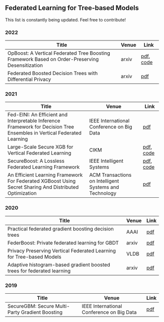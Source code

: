 ## Federated Learning for Tree-based Models
This list is constantly being updated. Feel free to contribute!

### 2022
| Title    | Venue | Link                                                                                                                                |
| -------- |-------|---------------------------------------------------------------------------------------------------------|
|OpBoost: A Vertical Federated Tree Boosting Framework Based on Order-Preserving Desensitization| arxiv   | [pdf](https://arxiv.org/pdf/2210.01318.pdf), [code](https://github.com/alibaba-edu/mpc4j/tree/main/mpc4j-sml-opboost) |
|Federated Boosted Decision Trees with Differential Privacy| arxiv | [pdf](https://arxiv.org/pdf/2210.02910.pdf) |
 
### 2021
| Title | Venue                                                  | Link                                                                                          | 
| --- |--------------------------------------------------------|-----------------------------------------------------------------------------------------------|
|Fed-EINI: An Efficient and Interpretable Inference Framework for Decision Tree Ensembles in Vertical Federated Learning|IEEE International Conference on Big Data| [pdf](https://arxiv.org/pdf/2105.09540.pdf)                                                                                       |
 | Large-Scale Secure XGB for Vertical Federated Learning | CIKM                                                   | [pdf](https://arxiv.org/pdf/2005.08479.pdf), [code](https://github.com/secretflow/secretflow) |
 | SecureBoost: A Lossless Federated Learning Framework | IEEE Intelligent Systems                               | [pdf](https://arxiv.org/pdf/1901.08755.pdf), [code](https://github.com/FederatedAI/FATE)      |
 | An Efficient Learning Framework For Federated XGBoost Using Secret Sharing And Distributed Optimization | ACM Transactions on Intelligent Systems and Technology | [pdf](https://arxiv.org/pdf/2105.05717.pdf)                                                   |

### 2020 
| Title                                                                  | Venue | Link | 
|------------------------------------------------------------------------|-------| --- |
| Practical federated gradient boosting decision trees                   | AAAI  | [pdf](https://arxiv.org/pdf/1911.04206.pdf) | 
| FederBoost: Private federated learning for GBDT                        | arxiv | [pdf](https://arxiv.org/pdf/2011.02796.pdf) |
| Privacy Preserving Vertical Federated Learning for Tree-based Models   | VLDB  | [pdf](http://www.vldb.org/pvldb/vol13/p2090-wu.pdf)|
| Adaptive histogram-based gradient boosted trees for federated learning | arxiv |[pdf](https://arxiv.org/pdf/2012.06670.pdf)|

### 2019
| Title | Venue | Link    | 
| --- |-------|---------|
|SecureGBM: Secure Multi-Party Gradient Boosting|IEEE International Conference on Big Data| [pdf](https://arxiv.org/pdf/1911.11997.pdf)|

